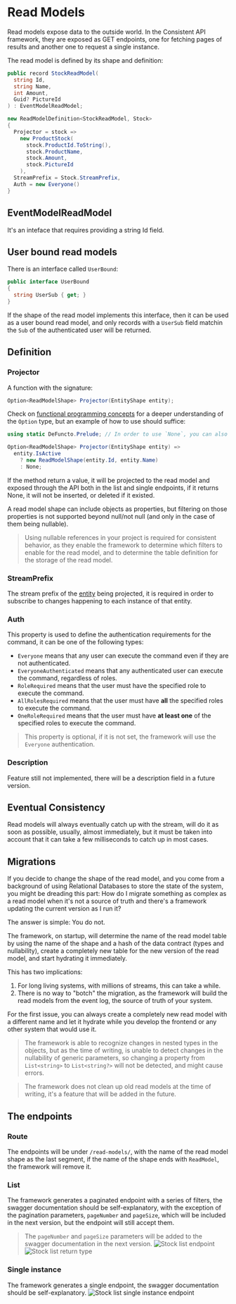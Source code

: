 # Read Models
Read models expose data to the outside world. In the Consistent API framework, they are exposed as GET endpoints, one for fetching pages of results and another one to request a single instance.

The read model is defined by its shape and definition:
```cs
public record StockReadModel(
  string Id,
  string Name,
  int Amount,
  Guid? PictureId
) : EventModelReadModel;

new ReadModelDefinition<StockReadModel, Stock>
{
  Projector = stock =>
    new ProductStock(
      stock.ProductId.ToString(),
      stock.ProductName,
      stock.Amount,
      stock.PictureId
    ),
  StreamPrefix = Stock.StreamPrefix,
  Auth = new Everyone()
}
```
## EventModelReadModel
It's an inteface that requires providing a string Id field.

## User bound read models
There is an interface called `UserBound`:
```cs
public interface UserBound
{
  string UserSub { get; }
}
```
If the shape of the read model implements this interface, then it can be used as a user bound read model, and only records with a `UserSub` field matchin the `Sub` of the authenticated user will be returned.

## Definition
### Projector
A function with the signature:
```cs
Option<ReadModelShape> Projector(EntityShape entity);
```
Check on [functional programming concepts](./functional-programming-concepts.md) for a deeper understanding of the `Option` type, but an example of how to use should suffice:
```cs
using static DeFuncto.Prelude; // In order to use `None`, you can also use `Option<Shape>.None`.

Option<ReadModelShape> Projector(EntityShape entity) =>
  entity.IsActive
    ? new ReadModelShape(entity.Id, entity.Name)
    : None;
```
If the method return a value, it will be projected to the read model and exposed through the API both in the list and single endpoints, if it returns None, it will not be inserted, or deleted if it existed.

A read model shape can include objects as properties, but filtering on those properties is not supported beyond null/not null (and only in the case of them being nullable).

> Using nullable references in your project is required for consistent behavior, as they enable the framework to determine which filters to enable for the read model, and to determine the table definition for the storage of the read model.

### StreamPrefix
The stream prefix of the [entity](./entity.md) being projected, it is required in order to subscribe to changes happening to each instance of that entity.

### Auth
This property is used to define the authentication requirements for the command, it can be one of the following types:

- `Everyone` means that any user can execute the command even if they are not authenticated.
- `EveryoneAuthenticated` means that any authenticated user can execute the command, regardless of roles.
- `RoleRequired` means that the user must have the specified role to execute the command.
- `AllRolesRequired` means that the user must have **all** the specified roles to execute the command.
- `OneRoleRequired` means that the user must have **at least one** of the specified roles to execute the command.

> This property is optional, if it is not set, the framework will use the `Everyone` authentication.

### Description
Feature still not implemented, there will be a description field in a future version.

## Eventual Consistency
Read models will always eventually catch up with the stream, will do it as soon as possible, usually, almost immediately, but it must be taken into account that it can take a few milliseconds to catch up in most cases.

## Migrations
If you decide to change the shape of the read model, and you come from a background of using Relational Databases to store the state of the system, you might be dreading this part: How do I migrate something as complex as a read model when it's not a source of truth and there's a framework updating the current version as I run it?

The answer is simple: You do not.

The framework, on startup, will determine the name of the read model table by using the name of the shape and a hash of the data contract (types and nullability), create a completely new table for the new version of the read model, and start hydrating it immediately.

This has two implications:
1. For long living systems, with millions of streams, this can take a while.
1. There is no way to "botch" the migration, as the framework will build the read models from the event log, the source of truth of your system.

For the first issue, you can always create a completely new read model with a different name and let it hydrate while you develop the frontend or any other system that would use it.

> The framework is able to recognize changes in nested types in the objects, but as the time of writing, is unable to detect changes in the nullability of generic parameters, so changing a property from `List<string>` to `List<string?>` will not be detected, and might cause errors.

> The framework does not clean up old read models at the time of writing, it's a feature that will be added in the future.

## The endpoints
### Route
The endpoints will be under `/read-models/`, with the name of the read model shape as the last segment, if the name of the shape ends with `ReadModel`, the framework will remove it.
### List
The framework generates a paginated endpoint with a series of filters, the swagger documentation should be self-explanatory, with the exception of the pagination parameters, `pageNumber` and `pageSize`, which will be included in the next version, but the endpoint will still accept them.

> The `pageNumber` and `pageSize` parameters will be added to the swagger documentation in the next version.
![Stock list endpoint](../images/swagger-read-model-list.png)
![Stock list return type](../images/swagger-read-model-list-type.png)

### Single instance
The framework generates a single endpoint, the swagger documentation should be self-explanatory.
![Stock list single instance endpoint](../images/swagger-read-model-single.png)
